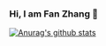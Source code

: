 ### Hi, I am Fan Zhang 👋

[![Anurag's github stats](https://github-readme-stats.vercel.app/api?username=fanzhangg&count_private=true)](https://github.com/anuraghazra/github-readme-stats)
